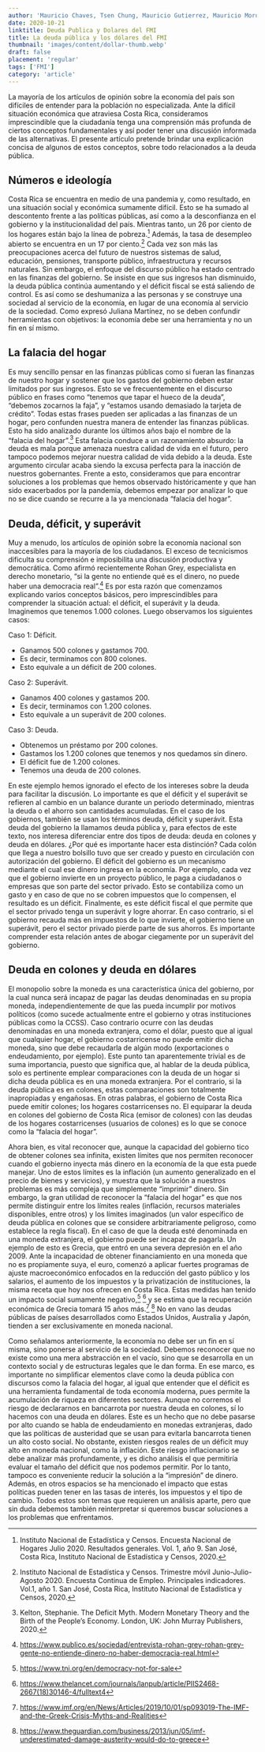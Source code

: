 ```yaml
---
author: 'Mauricio Chaves, Tsen Chung, Mauricio Gutierrez, Mauricio Morua'
date: 2020-10-21
linktitle: Deuda Publica y Dolares del FMI
title: La deuda pública y los dólares del FMI
thumbnail: 'images/content/dollar-thumb.webp'
draft: false
placement: 'regular'
tags: ['FMI']
category: 'article'
---
```


La mayoría de los artículos de opinión sobre la economía del país son difíciles de entender para la población no especializada. Ante la difícil situación económica que atraviesa Costa Rica, consideramos imprescindible que la ciudadanía tenga una comprensión más profunda de ciertos conceptos fundamentales y así poder tener una discusión informada de las alternativas. El presente artículo pretende brindar una explicación concisa de algunos de estos conceptos, sobre todo relacionados a la deuda pública.

## Números e ideología

Costa Rica se encuentra en medio de una pandemia y, como resultado, en una situación social y económica sumamente difícil. Esto se ha sumado al descontento frente a las políticas públicas, así como a la desconfianza en el gobierno y la institucionalidad del país.
Mientras tanto, un 26 por ciento de los hogares están bajo la línea de pobreza.[^1] Además, la tasa de desempleo abierto se encuentra en un 17 por ciento.[^2] Cada vez son más las preocupaciones acerca del futuro de nuestros sistemas de salud, educación, pensiones, transporte público, infraestructura y recursos naturales.
Sin embargo, el enfoque del discurso público ha estado centrado en las finanzas del gobierno. Se insiste en que sus ingresos han disminuido, la deuda pública continúa aumentando y el déficit fiscal se está saliendo de control. Es así como se deshumaniza a las personas y se construye una sociedad al servicio de la economía, en lugar de una economía al servicio de la sociedad. Como expresó Juliana Martínez, no se deben confundir herramientas con objetivos: la economía debe ser una herramienta y no un fin en sí mismo.

## La falacia del hogar

Es muy sencillo pensar en las finanzas públicas como si fueran las finanzas de nuestro hogar y sostener que los gastos del gobierno deben estar limitados por sus ingresos. Esto se ve frecuentemente en el discurso público en frases como “tenemos que tapar el hueco de la deuda”, “debemos zocarnos la faja”, y “estamos usando demasiado la tarjeta de crédito”. Todas estas frases pueden ser aplicadas a las finanzas de un hogar, pero confunden nuestra manera de entender las finanzas públicas. Esto ha sido analizado durante los últimos años bajo el nombre de la “falacia del hogar”.[^3] Esta falacia conduce a un razonamiento absurdo: la deuda es mala porque amenaza nuestra calidad de vida en el futuro, pero tampoco podemos mejorar nuestra calidad de vida debido a la deuda. Este argumento circular acaba siendo la excusa perfecta para la inacción de nuestros gobernantes. Frente a esto, consideramos que para encontrar soluciones a los problemas que hemos observado históricamente y que han sido exacerbados por la pandemia, debemos empezar por analizar lo que no se dice cuando se recurre a la ya mencionada “falacia del hogar”.

## Deuda, déficit, y superávit

Muy a menudo, los artículos de opinión sobre la economía nacional son inaccesibles para la mayoría de los ciudadanos. El exceso de tecnicismos dificulta su comprensión e imposibilita una discusión productiva y democrática. Como afirmó recientemente Rohan Grey, especialista en derecho monetario, “si la gente no entiende qué es el dinero, no puede haber una democracia real”.[^4] Es por esta razón que comenzamos explicando varios conceptos básicos, pero imprescindibles para comprender la situación actual: el déficit, el superávit y la deuda.
Imaginemos que tenemos 1.000 colones. Luego observamos los siguientes casos:

Caso 1: Déficit.

- Ganamos 500 colones y gastamos 700.
- Es decir, terminamos con 800 colones.
- Esto equivale a un déficit de 200 colones.

Caso 2: Superávit.

- Ganamos 400 colones y gastamos 200.
- Es decir, terminamos con 1.200 colones.
- Esto equivale a un superávit de 200 colones.

Caso 3: Deuda.

- Obtenemos un préstamo por 200 colones.
- Gastamos los 1.200 colones que tenemos y nos quedamos sin dinero.
- El déficit fue de 1.200 colones.
- Tenemos una deuda de 200 colones.

En este ejemplo hemos ignorado el efecto de los intereses sobre la deuda para facilitar la discusión. Lo importante es que el déficit y el superávit se refieren al cambio en un balance durante un periodo determinado, mientras la deuda o el ahorro son cantidades acumuladas. En el caso de los gobiernos, también se usan los términos deuda, déficit y superávit. Esta deuda del gobierno la llamamos deuda pública y, para efectos de este texto, nos interesa diferenciar entre dos tipos de deuda: deuda en colones y deuda en dólares.
¿Por qué es importante hacer esta distinción? Cada colón que llega a nuestro bolsillo tuvo que ser creado y puesto en circulación con autorización del gobierno. El déficit del gobierno es un mecanismo mediante el cual ese dinero ingresa en la economía. Por ejemplo, cada vez que el gobierno invierte en un proyecto público, le paga a ciudadanos o empresas que son parte del sector privado. Esto se contabiliza como un gasto y en caso de que no se cobren impuestos que lo compensen, el resultado es un déficit. Finalmente, es este déficit fiscal el que permite que el sector privado tenga un superávit y logre ahorrar. En caso contrario, si el gobierno recauda más en impuestos de lo que invierte, el gobierno tiene un superávit, pero el sector privado pierde parte de sus ahorros. Es importante comprender esta relación antes de abogar ciegamente por un superávit del gobierno.

## Deuda en colones y deuda en dólares

El monopolio sobre la moneda es una característica única del gobierno, por la cual nunca será incapaz de pagar las deudas denominadas en su propia moneda, independientemente de que las pueda incumplir por motivos políticos (como sucede actualmente entre el gobierno y otras instituciones públicas como la CCSS). Caso contrario ocurre con las deudas denominadas en una moneda extranjera, como el dólar, puesto que al igual que cualquier hogar, el gobierno costarricense no puede emitir dicha moneda, sino que debe recaudarla de algún modo (exportaciones o endeudamiento, por ejemplo). Este punto tan aparentemente trivial es de suma importancia, puesto que significa que, al hablar de la deuda pública, solo es pertinente emplear comparaciones con la deuda de un hogar si dicha deuda pública es en una moneda extranjera. Por el contrario, si la deuda pública es en colones, estas comparaciones son totalmente inapropiadas y engañosas. En otras palabras, el gobierno de Costa Rica puede emitir colones; los hogares costarricenses no. El equiparar la deuda en colones del gobierno de Costa Rica (emisor de colones) con las deudas de los hogares costarricenses (usuarios de colones) es lo que se conoce como la “falacia del hogar”.

Ahora bien, es vital reconocer que, aunque la capacidad del gobierno tico de obtener colones sea infinita, existen límites que nos permiten reconocer cuando el gobierno inyecta más dinero en la economía de la que esta puede manejar. Uno de estos límites es la inflación (un aumento generalizado en el precio de bienes y servicios), y muestra que la solución a nuestros problemas es más compleja que simplemente “imprimir” dinero. Sin embargo, la gran utilidad de reconocer la “falacia del hogar” es que nos permite distinguir entre los límites reales (inflación, recursos materiales disponibles, entre otros) y los límites imaginados (un valor específico de deuda pública en colones que se considere arbitrariamente peligroso, como establece la regla fiscal). En el caso de que la deuda esté denominada en una moneda extranjera, el gobierno puede ser incapaz de pagarla. Un ejemplo de esto es Grecia, que entró en una severa depresión en el año 2009. Ante la incapacidad de obtener financiamiento en una moneda que no es propiamente suya, el euro, comenzó a aplicar fuertes programas de ajuste macroeconómico enfocados en la reducción del gasto público y los salarios, el aumento de los impuestos y la privatización de instituciones, la misma receta que hoy nos ofrecen en Costa Rica. Estas medidas han tenido un impacto social sumamente negativo,[^5] [^6] y se estima que la recuperación económica de Grecia tomará 15 años más.[^7] [^8] No en vano las deudas públicas de países desarrollados como Estados Unidos, Australia y Japón, tienden a ser exclusivamente en moneda nacional.

Como señalamos anteriormente, la economía no debe ser un fin en sí misma, sino ponerse al servicio de la sociedad. Debemos reconocer que no existe como una mera abstracción en el vacío, sino que se desarrolla en un contexto social y de estructuras legales que le dan forma. En ese marco, es importante no simplificar elementos clave como la deuda pública con discursos como la falacia del hogar, al igual que entender que el déficit es una herramienta fundamental de toda economía moderna, pues permite la acumulación de riqueza en diferentes sectores. Aunque no corremos el riesgo de declararnos en bancarrota por nuestra deuda en colones, sí lo hacemos con una deuda en dólares. Este es un hecho que no debe pasarse por alto cuando se habla de endeudamiento en monedas extranjeras, dado que las políticas de austeridad que se usan para evitarla bancarrota tienen un alto costo social. No obstante, existen riesgos reales de un déficit muy alto en moneda nacional, como la inflación. Este riesgo inflacionario se debe analizar más profundamente, y es dicho análisis el que permitiría evaluar el tamaño del déficit que nos podemos permitir. Por lo tanto, tampoco es conveniente reducir la solución a la “impresión” de dinero. Además, en otros espacios se ha mencionado el impacto que estas políticas pueden tener en las tasas de interés, los impuestos y el tipo de cambio. Todos estos son temas que requieren un análisis aparte, pero que sin duda debemos también reinterpretar si queremos buscar soluciones a los problemas que enfrentamos.

[^1]: Instituto Nacional de Estadística y Censos. Encuesta Nacional de Hogares Julio 2020. Resultados generales. Vol. 1, año 9. San José, Costa Rica, Instituto Nacional de Estadística y Censos, 2020.
[^2]: Instituto Nacional de Estadística y Censos. Trimestre móvil Junio-Julio-Agosto 2020. Encuesta Continua de Empleo. Principales indicadores. Vol.1, año 1. San José, Costa Rica, Instituto Nacional de Estadística y Censos, 2020.
[^3]: Kelton, Stephanie. The Deficit Myth. Modern Monetary Theory and the Birth of the People’s Economy. London, UK: John Murray Publishers, 2020.
[^4]: https://www.publico.es/sociedad/entrevista-rohan-grey-rohan-grey-gente-no-entiende-dinero-no-haber-democracia-real.html
[^5]: https://www.tni.org/en/democracy-not-for-sale
[^6]: https://www.thelancet.com/journals/lanpub/article/PIIS2468-2667(18)30146-4/fulltext4
[^7]: https://www.imf.org/en/News/Articles/2019/10/01/sp093019-The-IMF-and-the-Greek-Crisis-Myths-and-Realities
[^8]: https://www.theguardian.com/business/2013/jun/05/imf-underestimated-damage-austerity-would-do-to-greece
